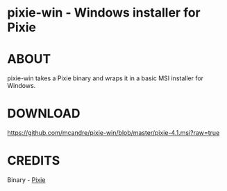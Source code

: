# pixie-win - Windows installer for Pixie

# ABOUT

pixie-win takes a Pixie binary and wraps it in a basic MSI installer for Windows.

# DOWNLOAD

https://github.com/mcandre/pixie-win/blob/master/pixie-4.1.msi?raw=true

# CREDITS

Binary - [Pixie](http://www.nattyware.com/pixie.php)
